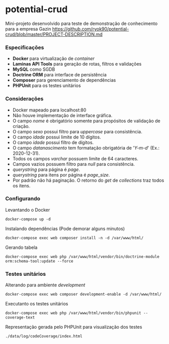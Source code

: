 # potential-crud

Mini-projeto desenvolvido para teste de demonstração de conhecimento
para a empresa Gazin https://github.com/ryok90/potential-crud/blob/master/PROJECT-DESCRIPTION.md
### Especificações

* **Docker** para virtualização de *container*
* **Laminas API Tools** para geração de rotas, filtros e validações
* **MySQL** como SGDB
* **Doctrine ORM** para interface de persistência
* **Composer** para gerenciamento de dependências
* **PHPUnit** para os testes unitários

### Considerações

* Docker mapeado para localhost:80
* Não houve implementação de interface gráfica.
* O campo *nome* é obrigatório somente para propósitos de validação de criação.
* O campo *sexo* possui filtro para *uppercase* para consistência.
* O campo *idade* possui limite de 10 dígitos.
* O campo *idade* possui filtro de dígitos.
* O campo *datanascimento* tem formatação obrigatória de '*Y-m-d*' (Ex.: 2020-12-31).
* Todos os campos *varchar* possuem limite de 64 caracteres.
* Campos vazios possuem filtro para *null* para consistência.
* *querystring* para página é *page*.
* *querystring* para itens por página é *page_size*.
* Por padrão não há paginação. O retorno do *get* de *collections* traz todos os itens.

### Configurando

Levantando o Docker
```
docker-compose up -d
```

Instalando dependências (Pode demorar alguns minutos)
```
docker-compose exec web composer install -n -d /var/www/html/
```

Gerando tabela
```
docker-compose exec web php /var/www/html/vendor/bin/doctrine-module orm:schema-tool:update --force
```

### Testes unitários

Alterando para ambiente *development*
```
docker-compose exec web composer development-enable -d /var/www/html/
```

Executanto os testes unitários
```
docker-compose exec web php /var/www/html/vendor/bin/phpunit --coverage-text
```

Representação gerada pelo PHPUnit para visualização dos testes
```
./data/log/codeCoverage/index.html
```
